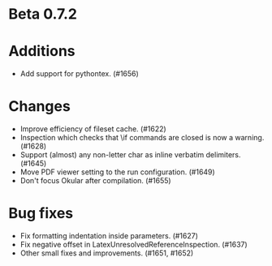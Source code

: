 # Beta 0.7.2

# Additions
* Add support for pythontex. (#1656)

# Changes
* Improve efficiency of fileset cache. (#1622)
* Inspection which checks that \if commands are closed is now a warning. (#1628)
* Support (almost) any non-letter char as inline verbatim delimiters. (#1645)
* Move PDF viewer setting to the run configuration. (#1649)
* Don't focus Okular after compilation. (#1655)

# Bug fixes
* Fix formatting indentation inside parameters. (#1627)
* Fix negative offset in LatexUnresolvedReferenceInspection. (#1637)
* Other small fixes and improvements. (#1651, #1652)
